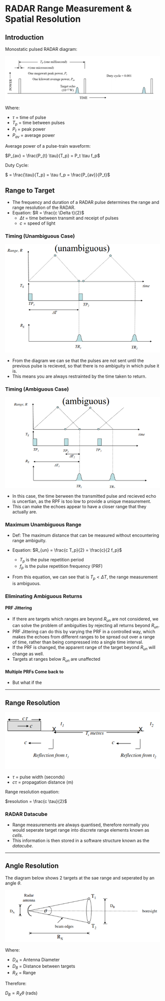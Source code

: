 # RADAR Range Measurement & Spatial Resolution

## Introduction

Monostatic pulsed RADAR diagram:

![RADAR Waveform](images/RADARW.png)

Where:
- $\tau$ = time of pulse
- $T_p$ = time between pulses
- $P_t$ = peak power
- $P_{av}$ = average power

Average power of a pulse-train waveform:

$P_{av} = \frac{P_{t} \tau}{T_p} = P_t \tau f_p$

Duty Cycle:

$ = \frac{\tau}{T_p} = \tau f_p = \frac{P_{av}}{P_t}$

## Range to Target

- The frequency and duration of a RADAR pulse determines the range and range resolution of the RADAR. 
- Equation: $R = \frac{c \Delta t}{2}$
    - $\Delta t$ = time between transmit and receipt of pulses
    - $c$ = speed of light

### Timing (Unambiguous Case)
![Range to Target Timing Diagram unambiguous](images/UnambiguousTimingDiagram.png)
- From the diagram we can se that the pulses are not sent until the previous pulse is recieved, so that there is no ambiguity in which pulse it is. 
- This means you are always restrainted by the time taken to return.


### Timing (Ambiguous Case)
![Range to Target Timing Diagram ambiguous](images/AmbiguousTimingDiagram.png)
- In this case, the time berween the transmitted pulse and recieved echo is uncertian, as the RPF is too low to provide a unique measurement.
- This can make the echoes appear to have a closer range that they actually are.

### Maximum Unambiguous Range
- Def: The maximum distance that can be measured without encountering range ambiguity.
- Equation: $R_{un} = \frac{c T_p}{2} = \frac{c}{2 f_p}$
    - $T_p$ is the pulse repetition period
    - $f_p$ is the pulse repetition frequency (PRF)

- From this equation, we can see that is $T_p < \Delta T$, the range measurement is ambiguous.

### Eliminating Ambiguous Returns

#### PRF Jittering

- If there are targets which ranges are beyond $R_{un}$ are not considered, we can solve the problem of ambiguities by rejecting all returns beyond $R_{un}$.
- PRF Jittering can do this by varying the PRF in a controlled way, which makes the echoes from different ranges to be spread out over a range of time, rather than being compressed into a single time interval.
- If the PRF is changed, the apparent range of the target beyond $R_{un}$ will change as well.
- Targets at ranges below $R_{un}$ are unaffected

#### Multiple PRFs Come back to

- But what if the

___

## Range Resolution

![Range Resolution Diagram](images/RangeResolutions.png)
 
 - $\tau$ = pulse width (seconds)
 - $c \tau$ = propagation distance (m)

 Range resolution equation:

 $resolution = \frac{c \tau}{2}$

### RADAR Datacube

- Range measurements are always quantised, therefore normally you would seperate target range into discrete range elements known as *cells*.
- This information is then stored in a software structure known as the *datacube*.
___

## Angle Resolution

The diagram below shows 2 targets at the sae range and seperated by an angle $\theta$.

![Angle Resolution Diagram](images/AngleResolution.png)

Where:
- $D_A$ = Antenna Diameter
- $D_B$  = Distance between targets
- $R_X$ = Range

Therefore:

$D_B = R_X \theta$ (rads)
